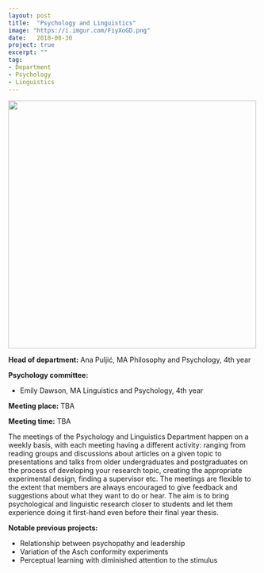 ```yaml
---
layout: post
title:  "Psychology and Linguistics"
image: "https://i.imgur.com/FiyXoGD.png"
date:   2018-08-30
project: true
excerpt: ""
tag:
- Department
- Psychology
- Linguistics
---
```

<!-- ![jekyll Image](https://i.imgur.com/FiyXoGD.png) -->
 <img src="https://i.imgur.com/FiyXoGD.png" height="500" width="500" >

**Head of department:** Ana Puljić, MA Philosophy and Psychology, 4th year  

**Psychology committee:**  
- Emily Dawson, MA Linguistics and Psychology, 4th year

**Meeting place:**  TBA

**Meeting time:** TBA

The meetings of the Psychology and Linguistics Department happen on a weekly basis, with each meeting having a different activity: ranging from reading groups and discussions about articles on a given topic to presentations and talks from older undergraduates and postgraduates on the process of developing your research topic, creating the appropriate experimental design, finding a supervisor etc. The meetings are flexible to the extent that members are always encouraged to give feedback and suggestions about what they want to do or hear. The aim is to bring psychological and linguistic research closer to students and let them experience doing it first-hand even before their final year thesis.

**Notable previous projects:**  
- Relationship between psychopathy and leadership  
- Variation of the Asch conformity experiments
- Perceptual learning with diminished attention to the stimulus
